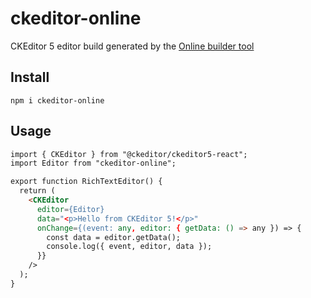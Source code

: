 # ckeditor-online

CKEditor 5 editor build generated by the [Online builder tool](https://ckeditor.com/ckeditor-5/online-builder)

## Install

```
npm i ckeditor-online
```
## Usage
```html
import { CKEditor } from "@ckeditor/ckeditor5-react";
import Editor from "ckeditor-online";

export function RichTextEditor() {
  return (
    <CKEditor
      editor={Editor}
      data="<p>Hello from CKEditor 5!</p>"
      onChange={(event: any, editor: { getData: () => any }) => {
        const data = editor.getData();
        console.log({ event, editor, data });
      }}
    />
  );
}
```